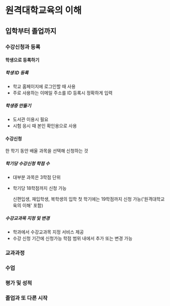 # 원격대학교육의 이해

## 입학부터 졸업까지

### 수강신청과 등록

#### 학생으로 등록하기

##### 학생 ID 등록

- 학교 홈페이지에 로그인할 때 사용
- 주로 사용하는 이메일 주소를 ID 등록시 정확하게 입력

##### 학생증 만들기

- 도서관 이용시 필요
- 시험 응시 때 본인 확인용으로 사용

#### 수강신청

한 학기 동안 배울 과목을 선택해 신청하는 것

##### 학기당 수강신청 학점 수

- 대부분 과목은 3학점 단위

- 학기당 18학점까지 신청 가능

  신편입생, 재입학생, 복학생의 입학 첫 학기에는 19학점까지 신청 가능('원격대학교육의 이해' 포함)

##### 수강교과목 지정 및 변경

- 학과에서 수강교과목 지정 서비스 제공
- 수강 신청 기간에 신청가능 학점 범위 내에서 추가 또는 변경 가능

### 교과과정

### 수업

### 평가 및 성적

### 졸업과 또 다른 시작